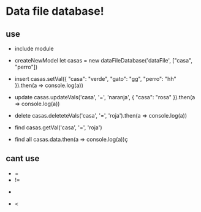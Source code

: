 # Data file database!
## use
- include module
- createNewModel
let casas = new dataFileDatabase('dataFile', ["casa", "perro"])

- insert
    casas.setVal({ "casa": "verde", "gato": "gg", "perro": "hh" }).then(a => console.log(a))
- update
    casas.updateVals('casa', '=', 'naranja', { "casa": "rosa" }).then(a => console.log(a))
- delete
    casas.deleteteVals('casa', '=', 'roja').then(a => console.log(a)) 
- find
  casas.getVal('casa', '=', 'roja')
- find all
casas.data.then(a => console.log(a))ç

## cant use 
- =
- !=
- >
- <
